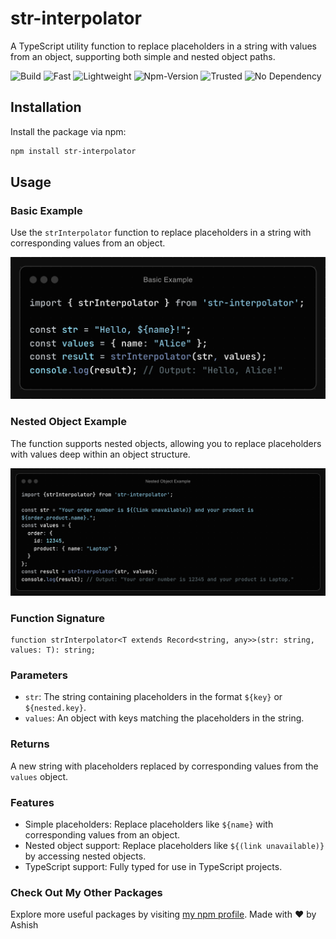 # str-interpolator

A TypeScript utility function to replace placeholders in a string with values from an object, supporting both simple and nested object paths.

![Build](https://img.shields.io/github/actions/workflow/status/ashishcumar/str-interpolator/publish.yml)
![Fast](https://img.shields.io/badge/fast-12kb-blue)
![Lightweight](https://img.shields.io/badge/lightweight-12kb-green)
![Npm-Version](https://img.shields.io/npm/v/str-interpolator.svg)
![Trusted](https://img.shields.io/badge/trusted-1kb-orange)
![No Dependency](https://img.shields.io/badge/dependencies-none-brightgreen)


## Installation

Install the package via npm:

```bash
npm install str-interpolator
```

## Usage 

### Basic Example

Use the `strInterpolator` function to replace placeholders in a string with corresponding values from an object.

![Basic Example](https://raw.githubusercontent.com/ashishcumar/str-interpolator/main/readmeAssets/Basic-Example.png)

### Nested Object Example

The function supports nested objects, allowing you to replace placeholders with values deep within an object structure.

![Nested Object Example](https://raw.githubusercontent.com/ashishcumar/str-interpolator/main/readmeAssets/Nested-Object-Example.png)

### Function Signature

```
function strInterpolator<T extends Record<string, any>>(str: string, values: T): string;
```

### Parameters

- `str`: The string containing placeholders in the format `${key}` or `${nested.key}`.
- `values`: An object with keys matching the placeholders in the string.

### Returns

A new string with placeholders replaced by corresponding values from the `values` object.

### Features

- Simple placeholders: Replace placeholders like `${name}` with corresponding values from an object.
- Nested object support: Replace placeholders like `${(link unavailable)}` by accessing nested objects.
- TypeScript support: Fully typed for use in TypeScript projects.


### Check Out My Other Packages

Explore more useful packages by visiting [my npm profile](https://www.npmjs.com/~iashish.99). Made with ❤️ by Ashish